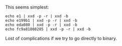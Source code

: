 This seems simplest:

```
echo e1 | xxd -p -r | xxd -b
echo e199b1 | xxd -p -r | xxd -b
echo eda080 | xxd -p -r | xxd -b
echo fc9a81808285 | xxd -p -r | xxd -b

```

Lost of complications if we try to go directly to binary.
